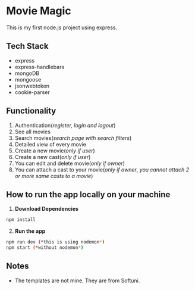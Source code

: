<!-- This is my first node.js project using express, express handlebars and MongoDB(Mongoose).
Functionality: 
1.Create a movie   |
2.See all movies   |
3.Search movies    |
4.Detailed view of every movie    |
5.Create cast  |
6.Attach a cast to a movie (you cannot attach 2 or more same casts to a film)    |
7.You can register     |
8.You can login        |
8.You can logout       |
9.You can edit or delete a post (only if you are the owner of the post).        |||
Dont forget to install the dev dependencies: npm install.
To run the app type:
1: npm run dev (this is using nodemon)
2: npm start -->

# Movie Magic

This is my first node.js project using express.

## Tech Stack
- express
- express-handlebars
- mongoDB
- mongoose
- jsonwebtoken
- cookie-parser

## Functionality 
1. Authentication(*register, login and logout*)
2. See all movies
3. Search movies(*search page with search filters*)
4. Detailed view of every movie
5. Create a new movie(*only if user*)
6. Create a new cast(*only if user*)
7. You can edit and delete movie(*only if owner*)
8. You can attach a cast to your movie(*only if owner*, *you cannot attach 2 or more same casts to a movie*)

## How to run the app locally on your machine
1. **Download Dependencies**
```bash
npm install
```
2. **Run the app**
```bash
npm run dev (*this is using nodemon*)
npm start (*without nodemon*)
```

## Notes
- The templates are not mine. They are from Softuni. 